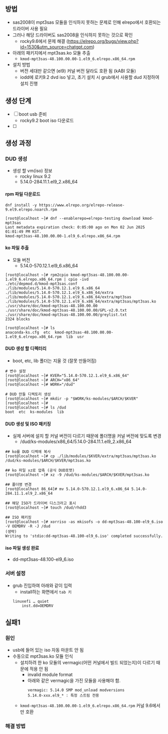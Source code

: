 ## 방법
- sas2008이 mpt3sas 모듈을 인식하지 못하는 문제로 인해 elrepo에서 호환되는 드라이버 사용 필요
- 그러나 해당 드라이버도 sas2008을 인식하지 못하는 것으로 확인
	- rocky9.6에서 문제 해결 (https://elrepo.org/bugs/view.php?id=1530&utm_source=chatgpt.com)
- 아래의 패키지에서 mpt3sas.ko 모듈 추출
	- `kmod-mpt3sas-48.100.00.00-1.el9_6.elrepo.x86_64.rpm`
- 설치 방법
	- 버전 세대만 같으면 (el9) 커널 버전 달라도 호환 됨 (kABI 모듈)
	- iodd에 로키9.2 dvd iso 넣고, 초기 설치 시 grub에서 사용할 dud 지정하여 설치 진행
## 생성 단계
- [ ] boot usb 준비
	- rocky9.2 boot iso 다운로드
- [ ] 

## 생성 과정
### DUD 생성
- 생성 할 vm(iso) 정보
	- rocky linux 9.2
	- 5.14.0-284.11.1.el9_2.x86_64
#### rpm 파일 다운로드
```
dnf install -y https://www.elrepo.org/elrepo-release-9.el9.elrepo.noarch.rpm

[root@localhost ~]# dnf --enablerepo=elrepo-testing download kmod-mpt3sas
Last metadata expiration check: 0:05:00 ago on Mon 02 Jun 2025 01:01:49 PM KST.
kmod-mpt3sas-48.100.00.00-1.el9_6.elrepo.x86_64.rpm
```
#### ko 파일 추출
- 모듈 버전
	- 5.14.0-570.12.1.el9_6.x86_64
```
[root@localhost ~]# rpm2cpio kmod-mpt3sas-48.100.00.00-1.el9_6.elrepo.x86_64.rpm | cpio -ivd
./etc/depmod.d/kmod-mpt3sas.conf
./lib/modules/5.14.0-570.12.1.el9_6.x86_64
./lib/modules/5.14.0-570.12.1.el9_6.x86_64/extra
./lib/modules/5.14.0-570.12.1.el9_6.x86_64/extra/mpt3sas
./lib/modules/5.14.0-570.12.1.el9_6.x86_64/extra/mpt3sas/mpt3sas.ko
./usr/share/doc/kmod-mpt3sas-48.100.00.00
./usr/share/doc/kmod-mpt3sas-48.100.00.00/GPL-v2.0.txt
./usr/share/doc/kmod-mpt3sas-48.100.00.00/greylist.txt
2324 blocks

[root@localhost ~]# ls
anaconda-ks.cfg  etc  kmod-mpt3sas-48.100.00.00-1.el9_6.elrepo.x86_64.rpm  lib  usr
```
#### DUD 생성 할 디렉터리
- boot, etc, lib 폴더는 지울 것 (잘못 만들어짐)
```
# 변수 설정
[root@localhost ~]# KVER="5.14.0-570.12.1.el9_6.x86_64"
[root@localhost ~]# ARCH="x86_64"
[root@localhost ~]# WORK="/dud"

# DUD 만들 디렉토리 생성 
[root@localhost ~]# mkdir -p "$WORK/ks-modules/$ARCH/$KVER"
[root@localhost ~]#
[root@localhost ~]# ls /dud
boot  etc  ks-modules  lib
```
#### DUD 생성 및 ISO 패키징
- 실제 서버에 설치 할 커널 버전이 다르기 때문에 폴더명을 커널 버전에 맞도록 변경
	- /dud/ks-modules/x86_64/5.14.0-284.11.1.el9_2.x86_64
```
## ko를 DUD 디렉에 복사
[root@localhost ~]# cp ./lib/modules/$KVER/extra/mpt3sas/mpt3sas.ko /dud/ks-modules/$ARCH/$KVER/mpt3sas.ko

## ko 파일 xz로 압축 (공식 DUD포맷)
[root@localhost ~]# xz -9 /dud/ks-modules/$ARCH/$KVER/mpt3sas.ko

## 폴더명 변경
[root@localhost 86_64]# mv 5.14.0-570.12.1.el9_6.x86_64 5.14.0-284.11.1.el9_2.x86_64

## 해당 ISO가 드라이버 디스크라고 표시
[root@localhost ~]# touch /dud/rhdd3

## ISO 패키징
[root@localhost ~]# xorriso -as mkisofs -o dd-mpt3sas-48.100-el9_6.iso -V OEMDRV -R -J /dud
(생략)
Writing to 'stdio:dd-mpt3sas-48.100-el9_6.iso' completed successfully.
```
#### iso 파일 생성 완료
- dd-mpt3sas-48.100-el9_6.iso
### 서버 설정
- grub 진입하여 아래와 같이 입력
	- install하는 화면에서 `tab 키`
	```
	linuxefi … quiet
	    inst.dd=OEMDRV
	```
## 실패1
### 원인
- usb에 들어 있는 iso 자동 마운트 안 됨
- 수동으로 mpt3sas.ko 모듈 인식
	- 설치하려 한 ko 모듈의 vermagic(어떤 커널에서 빌드 되었는지)이 다르기 때문에 적용 안 됨
		- invalid module format
		- 아래와 같은 vermagic을 가진 모듈을 사용해야 함.
			```
			vermagic: 5.14.0 SMP mod_unload modversions
			5.14.0-xxx.el9_* : 특정 스트림 전용
			```
	- `kmod-mpt3sas-48.100.00.00-1.el9_6.elrepo.x86_64.rpm` 커널 9.6에서만 호환
### 해결 방법